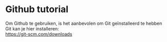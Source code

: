 # Github tutorial

Om Github te gebruiken, is het aanbevolen om Git geïnstalleerd te hebben<br>
Git kan je hier installeren: <br>
https://git-scm.com/downloads


